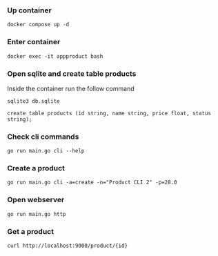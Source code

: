 ### Up container
```
docker compose up -d
```

### Enter container
```
docker exec -it appproduct bash
```


### Open sqlite and create table products
Inside the container run the follow command
```
sqlite3 db.sqlite
```
```
create table products (id string, name string, price float, status string);
```

### Check cli commands
```
go run main.go cli --help
```

### Create a product
```
go run main.go cli -a=create -n="Product CLI 2" -p=28.0
```

### Open webserver
```
go run main.go http
```

### Get a product
```
curl http://localhost:9000/product/{id}
```

